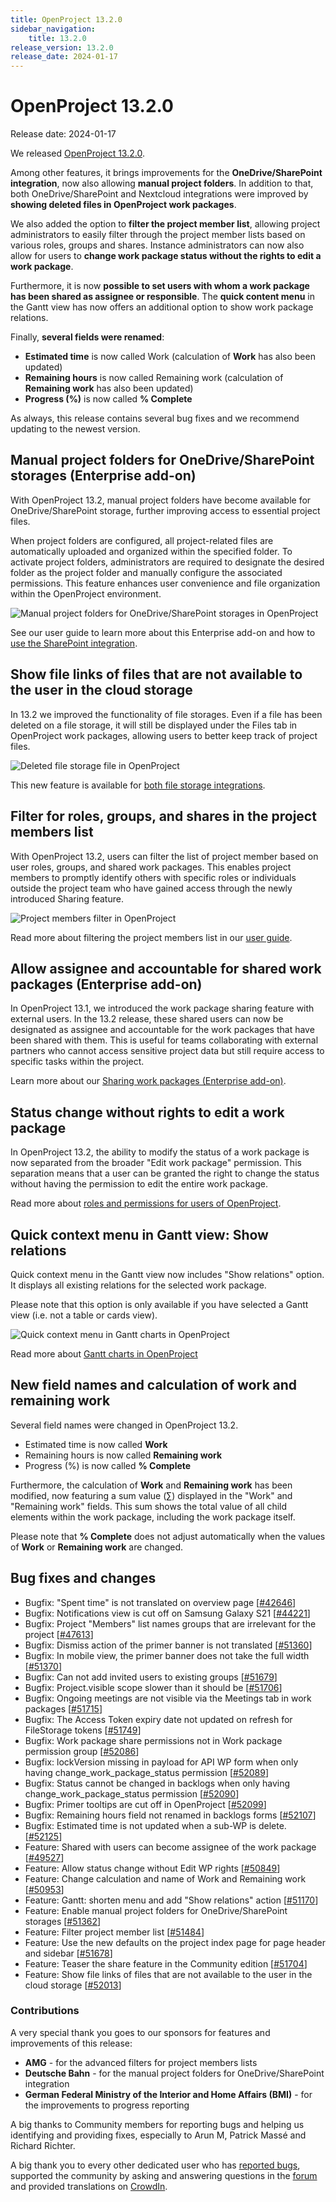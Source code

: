 ```yaml
---
title: OpenProject 13.2.0
sidebar_navigation:
    title: 13.2.0
release_version: 13.2.0
release_date: 2024-01-17
---
```


# OpenProject 13.2.0

Release date: 2024-01-17

We released [OpenProject 13.2.0](https://community.openproject.org/versions/1979).

Among other features, it brings improvements for the **OneDrive/SharePoint integration**, now also allowing **manual project folders**. In addition to that, both OneDrive/SharePoint and Nextcloud integrations were improved by **showing deleted files in OpenProject work packages**.

We also added the option to **filter the project member list**, allowing project administrators to easily filter through the project member lists based on various roles, groups and shares. Instance administrators can now also allow for users to **change work package status without the rights to edit a work package**. 

Furthermore, it is now **possible to set users with whom a work package has been shared as assignee or responsible**. The **quick content menu** in the Gantt view has now offers an additional option to show work package relations.

Finally, **several fields were renamed**: 

- **Estimated time** is now called Work (calculation of **Work** has also been updated)
- **Remaining hours** is now called Remaining work (calculation of **Remaining work** has also been updated)
- **Progress (%)** is now called **% Complete**

As always, this release contains several bug fixes and we recommend updating to the newest version.


## Manual project folders for OneDrive/SharePoint storages (Enterprise add-on)

With OpenProject 13.2, manual project folders have become available for OneDrive/SharePoint storage, further improving access to essential project files. 

When project folders are configured, all project-related files are automatically uploaded and organized within the specified folder. To activate project folders, administrators are required to designate the desired folder as the project folder and manually configure the associated permissions. This feature enhances user convenience and file organization within the OpenProject environment.

![Manual project folders for OneDrive/SharePoint storages in OpenProject](onedrive-storage-add-folders.png)

See our user guide to learn more about this Enterprise add-on and how to [use the SharePoint integration](../../user-guide/file-management/one-drive-integration/).

## Show file links of files that are not available to the user in the cloud storage

In 13.2 we improved the functionality of file storages. Even if a file has been deleted on a file storage, it will still be displayed under the Files tab in OpenProject work packages, allowing users to better keep track of project files. 

![Deleted file storage file in OpenProject](deleted-file.png)

This new feature is available for [both file storage integrations](../../user-guide/file-management). 

## Filter for roles, groups, and shares in the project members list
With OpenProject 13.2, users can filter the list of project member based on user roles, groups, and shared work packages. This enables project members to promptly identify others with specific roles or individuals outside the project team who have gained access through the newly introduced Sharing feature.

![Project members filter in OpenProject](project-members.png)

Read more about filtering the project members list in our [user guide](../../user-guide/members/#project-members-overview). 

## Allow assignee and accountable for shared work packages (Enterprise add-on)

In OpenProject 13.1, we introduced the work package sharing feature with external users. In the 13.2 release, these shared users can now be designated as assignee and accountable for the work packages that have been shared with them. This is useful for teams collaborating with external partners who cannot access sensitive project data but still require access to specific tasks within the project.

Learn more about our [Sharing work packages (Enterprise add-on)](../../user-guide/work-packages/share-work-packages/).

## Status change without rights to edit a work package

In OpenProject 13.2, the ability to modify the status of a work package is now separated from the broader "Edit work package" permission. This separation means that a user can be granted the right to change the status without having the permission to edit the entire work package.

Read more about [roles and permissions for users of OpenProject](../../system-admin-guide/users-permissions/roles-permissions/).

## Quick context menu in Gantt view: Show relations

Quick context menu in the Gantt view now includes "Show relations" option. It displays all existing relations for the selected work package. 

Please note that this option is only available if you have selected a Gantt view (i.e. not a table or cards view). 

![Quick context menu in Gantt charts in OpenProject](gantt-relations.png)

Read more about [Gantt charts in OpenProject](../../user-guide/gantt-chart/)

## New field names and calculation of work and remaining work
Several field names were changed in OpenProject 13.2.

- Estimated time is now called **Work**
- Remaining hours is now called **Remaining work** 
- Progress (%) is now called **% Complete**

Furthermore, the calculation of **Work** and **Remaining work** has been modified, now featuring a sum value (∑) displayed in the "Work" and "Remaining work" fields. This sum shows the total value of all child elements within the work package, including the work package itself.

Please note that **% Complete** does not adjust automatically when the values of **Work** or **Remaining work** are changed. 

## Bug fixes and changes

<!-- Warning: Anything within the below lines will be automatically removed by the release script -->
<!-- BEGIN AUTOMATED SECTION -->

- Bugfix: "Spent time" is not translated on overview page \[[#42646](https://community.openproject.org/wp/42646)\]
- Bugfix: Notifications view is cut off on Samsung Galaxy S21 \[[#44221](https://community.openproject.org/wp/44221)\]
- Bugfix: Project "Members" list names groups that are irrelevant for the project \[[#47613](https://community.openproject.org/wp/47613)\]
- Bugfix: Dismiss action of the primer banner is not translated \[[#51360](https://community.openproject.org/wp/51360)\]
- Bugfix: In mobile view, the primer banner does not take the full width \[[#51370](https://community.openproject.org/wp/51370)\]
- Bugfix: Can not add invited users to existing groups \[[#51679](https://community.openproject.org/wp/51679)\]
- Bugfix: Project.visible scope slower than it should be \[[#51706](https://community.openproject.org/wp/51706)\]
- Bugfix: Ongoing meetings are not visible via the Meetings tab in work packages \[[#51715](https://community.openproject.org/wp/51715)\]
- Bugfix: The Access Token expiry date not updated on refresh for FileStorage tokens \[[#51749](https://community.openproject.org/wp/51749)\]
- Bugfix: Work package share permissions not in Work package permission group \[[#52086](https://community.openproject.org/wp/52086)\]
- Bugfix: lockVersion missing in payload for API WP form when only having change_work_package_status permission \[[#52089](https://community.openproject.org/wp/52089)\]
- Bugfix: Status cannot be changed in backlogs when only having change_work_package_status permission \[[#52090](https://community.openproject.org/wp/52090)\]
- Bugfix: Primer tooltips are cut off in OpenProject \[[#52099](https://community.openproject.org/wp/52099)\]
- Bugfix: Remaining hours field not renamed in backlogs forms \[[#52107](https://community.openproject.org/wp/52107)\]
- Bugfix: Estimated time is not updated when a sub-WP is delete. \[[#52125](https://community.openproject.org/wp/52125)\]
- Feature: Shared with users can become assignee of the work package \[[#49527](https://community.openproject.org/wp/49527)\]
- Feature: Allow status change without Edit WP rights \[[#50849](https://community.openproject.org/wp/50849)\]
- Feature: Change calculation and name of Work and Remaining work \[[#50953](https://community.openproject.org/wp/50953)\]
- Feature: Gantt: shorten menu and add "Show relations" action \[[#51170](https://community.openproject.org/wp/51170)\]
- Feature: Enable manual project folders for OneDrive/SharePoint storages \[[#51362](https://community.openproject.org/wp/51362)\]
- Feature: Filter project member list \[[#51484](https://community.openproject.org/wp/51484)\]
- Feature: Use the new defaults on the project index page for page header and sidebar \[[#51678](https://community.openproject.org/wp/51678)\]
- Feature: Teaser the share feature in the Community edition \[[#51704](https://community.openproject.org/wp/51704)\]
- Feature: Show file links of files that are not available to the user in the cloud storage \[[#52013](https://community.openproject.org/wp/52013)\]

<!-- END AUTOMATED SECTION -->
<!-- Warning: Anything above this line will be automatically removed by the release script -->

### Contributions

A very special thank you goes to our sponsors for features and improvements of this release:

- **AMG** - for the advanced filters for project members lists
- **Deutsche Bahn** - for the manual project folders for OneDrive/SharePoint integration 
- **German Federal Ministry of the Interior and Home Affairs (BMI)** - for the improvements to progress reporting

A big thanks to Community members for reporting bugs and helping us identifying and providing fixes, especially to Arun M, Patrick Massé and Richard Richter.

A big thank you to every other dedicated user who has [reported bugs](https://www.openproject.org/docs/development/report-a-bug), supported the community by asking and answering questions in the [forum](https://community.openproject.org/projects/openproject/boards) and provided translations on [CrowdIn](https://crowdin.com/projects/opf).

